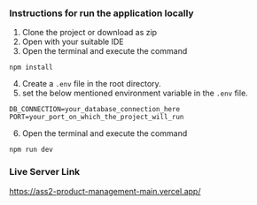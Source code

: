 ### Instructions for run the application locally

1. Clone the project or download as zip 
2. Open with your suitable IDE
3. Open the terminal and execute the command
 ```
 npm install
 ```
4. Create a `.env` file in the root directory.
5. set the below mentioned environment variable in the `.env` file.
```
DB_CONNECTION=your_database_connection_here
PORT=your_port_on_which_the_project_will_run
```
6. Open the terminal and execute the command
```
npm run dev
```

### Live Server Link
https://ass2-product-management-main.vercel.app/